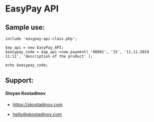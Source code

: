 # EasyPay API

## Sample use:
```
include 'easypay-api-class.php';

$ep_api = new EasyPay_API;
$easypay_code = $ap_api->new_payment( '00001', '15', '11.11.2019 11:11', 'description of the product' );

echo $easypay_code;
```


## Support:

#### Stoyan Kostadinov

* https://skostadinov.com

* hello@skostadinov.com